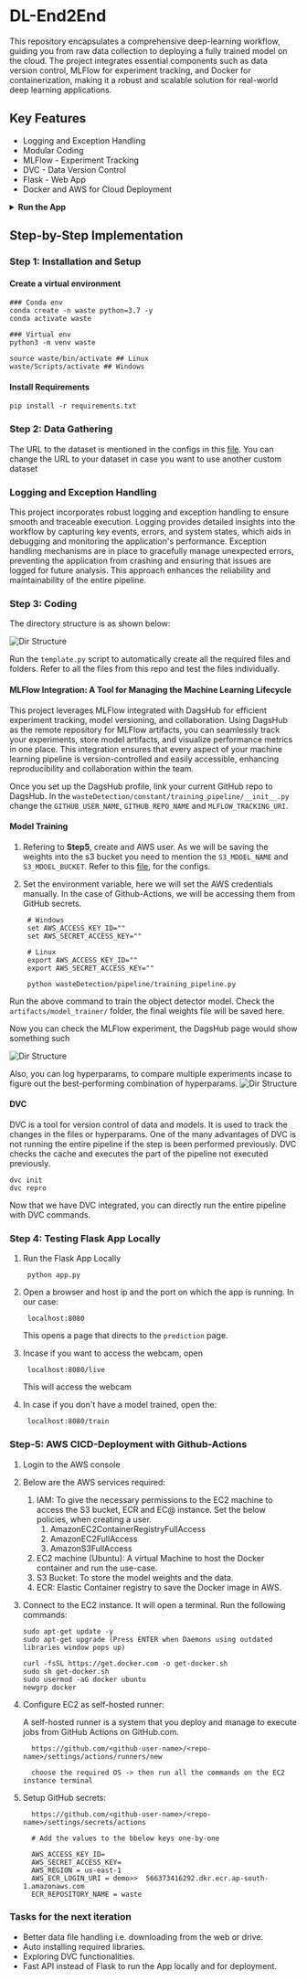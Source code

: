 # DL-End2End

This repository encapsulates a comprehensive deep-learning workflow, guiding you from raw data collection to deploying a fully trained model on the cloud. The project integrates essential components such as data version control, MLFlow for experiment tracking, and Docker for containerization, making it a robust and scalable solution for real-world deep learning applications.

## Key Features
* Logging and Exception Handling
* Modular Coding
* MLFlow - Experiment Tracking
* DVC - Data Version Control
* Flask - Web App
* Docker and AWS for Cloud Deployment

<details>
  <summary><b>Run the App</b></summary>

* <b>Clone the repository</b>
 
    ``` https://github.com/Mohit-robo/end-to-end-deployment.git```

* <b>Create a virtual environment</b> 

    ```
    ### Conda env
    conda create -n waste python=3.7 -y
    conda activate waste

    ### Virtual env
    python3 -m venv waste
    
    source waste/bin/activate ## Linux
    waste/Scripts/activate ## Windows

    ```
* <b>Install Requirements</b> 

    ``` pip install -r requirements.txt```

* <b>Run the App</b>
    
    ``` python app.py```

    open up your local host and port mentioned in the script.
    
    ``` localhost:8080```
  
</details>

## **Step-by-Step Implementation**

### **Step 1: Installation and Setup**

#### **Create a virtual environment**
    
    ### Conda env
    conda create -n waste python=3.7 -y
    conda activate waste

    ### Virtual env
    python3 -m venv waste
    
    source waste/bin/activate ## Linux
    waste/Scripts/activate ## Windows

#### **Install Requirements**

    pip install -r requirements.txt

### **Step 2: Data Gathering**

The URL to the dataset is mentioned in the configs in this [file](wasteDetection/constant/training_pipeline/__init__.py). You can change the URL to your dataset in case you want to use another custom dataset

### **Logging and Exception Handling**

This project incorporates robust logging and exception handling to ensure smooth and traceable execution. Logging provides detailed insights into the workflow by capturing key events, errors, and system states, which aids in debugging and monitoring the application's performance. Exception handling mechanisms are in place to gracefully manage unexpected errors, preventing the application from crashing and ensuring that issues are logged for future analysis. This approach enhances the reliability and maintainability of the entire pipeline.

### **Step 3: Coding**

The directory structure is as shown below:

![Dir Structure](diagrams/coding.png)

Run the ```template.py``` script to automatically create all the required files and folders. Refer to all the files from this repo and test the files individually. 

#### **MLFlow Integration: A Tool for Managing the Machine Learning Lifecycle**

This project leverages MLFlow integrated with DagsHub for efficient experiment tracking, model versioning, and collaboration. Using DagsHub as the remote repository for MLFlow artifacts, you can seamlessly track your experiments, store model artifacts, and visualize performance metrics in one place. This integration ensures that every aspect of your machine learning pipeline is version-controlled and easily accessible, enhancing reproducibility and collaboration within the team.

Once you set up the DagsHub profile, link your current GitHub repo to DagsHub. In the `wasteDetection/constant/training_pipeline/__init__.py` change the `GITHUB_USER_NAME`, `GITHUB_REPO_NAME` and `MLFLOW_TRACKING_URI`.

#### **Model Training**

1. Refering to **Step5**, create and AWS user. As we will be saving the weights into the s3 bucket you need to mention the `S3_MDOEL_NAME` and `S3_MDOEL_BUCKET`. Refer to this [file](wasteDetection/constant/training_pipeline/__init__.py), for the configs.
2. Set the environment variable, here we will set the AWS credentials manually. In the case of Github-Actions, we will be accessing them from GitHub secrets.

        # Windows
        set AWS_ACCESS_KEY_ID=""
        set AWS_SECRET_ACCESS_KEY=""

        # Linux 
        export AWS_ACCESS_KEY_ID=""
        export AWS_SECRET_ACCESS_KEY=""

        python wasteDetection/pipeline/training_pipeline.py

Run the above command to train the object detector model. Check the `artifacts/model_trainer/`  folder, the final weights file will be saved here.  

Now you can check the MLFlow experiment, the DagsHub page would show something such 

![Dir Structure](diagrams/DagsHub.png)

Also, you can log hyperparams, to compare multiple experiments incase to figure out the best-performing combination of hyperparams.
![Dir Structure](diagrams/MLFlow.png)

#### **DVC**

DVC is a tool for version control of data and models. It is used to track the changes in the files or hyperparams. One of the many advantages of DVC is not running the entire pipeline if the step is been performed previously. DVC checks the cache and executes the part of the pipeline not executed previously.

    dvc init
    dvc repro

Now that we have DVC integrated, you can directly run the entire pipeline with DVC commands.

### **Step 4: Testing Flask App Locally**

1. Run the Flask App Locally

        python app.py

2. Open a browser and host ip and the port on which the app is running. In our case:

        localhost:8080

    This opens a page that directs to the `prediction` page. 

3. Incase if you want to access the webcam, open 

        localhost:8080/live

    This will access the webcam

4. In case if you don't have a model trained, open the:  

        localhost:8080/train

### **Step-5: AWS CICD-Deployment with Github-Actions**

   1. Login to the AWS console
   2. Below are the AWS services required:
      
      1.  IAM: To give the necessary permissions to the EC2 machine to access the S3 bucket, ECR and EC@ instance. Set the below policies, when creating a user.
          1. AmazonEC2ContainerRegistryFullAccess
          2. AmazonEC2FullAccess
          3. AmazonS3FullAccess
      2. EC2 machine (Ubuntu): A virtual Machine to host the Docker container and run the use-case.
      3. S3 Bucket: To store the model weights and the data.
      4. ECR: Elastic Container registry to save the Docker image in AWS.
   3. Connect to the EC2 instance. It will open a terminal. Run the following commands:

          sudo apt-get update -y
          sudo apt-get upgrade (Press ENTER when Daemons using outdated libraries window pops up)
          
          curl -fsSL https://get.docker.com -o get-docker.sh
          sudo sh get-docker.sh
          sudo usermod -aG docker ubuntu
          newgrp docker
    
   4. Configure EC2 as self-hosted runner:
        
        A self-hosted runner is a system that you deploy and manage to execute jobs from GitHub Actions on GitHub.com.

            https://github.com/<github-user-name>/<repo-name>/settings/actions/runners/new

            choose the required OS -> then run all the commands on the EC2 instance terminal

   5. Setup GitHub secrets:
    
            https://github.com/<github-user-name>/<repo-name>/settings/secrets/actions

            # Add the values to the bbelow keys one-by-one 
            
            AWS_ACCESS_KEY_ID=
            AWS_SECRET_ACCESS_KEY=
            AWS_REGION = us-east-1
            AWS_ECR_LOGIN_URI = demo>>  566373416292.dkr.ecr.ap-south-1.amazonaws.com
            ECR_REPOSITORY_NAME = waste
   
### Tasks for the next iteration    
* Better data file handling i.e. downloading from the web or drive.
* Auto installing required libraries.
* Exploring DVC functionalities.
* Fast API instead of Flask to run the App locally and for deployment.
